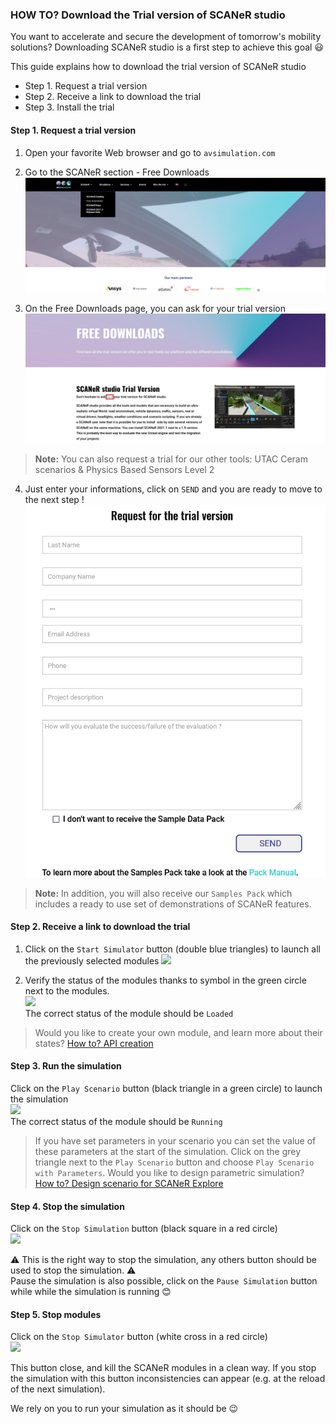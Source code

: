 ### HOW TO? Download the Trial version of SCANeR studio

You want to accelerate and secure the development of tomorrow's mobility solutions? Downloading SCANeR studio is a first step to achieve this goal :smiley:

This guide explains how to download the trial version of SCANeR studio
- Step 1. Request a trial version
- Step 2. Receive a link to download the trial
- Step 3. Install the trial

#### Step 1. Request a trial version

1. Open your favorite Web browser and go to `avsimulation.com`

2. Go to the SCANeR section - Free Downloads 
![](./assets/FreeDownload_SCANeR.png)

3. On the Free Downloads page, you can ask for your trial version
![](./assets/Ask_Trial_Version.png)
>**Note:**
>You can also request a trial for our other tools: UTAC Ceram scenarios & Physics Based Sensors Level 2 

4. Just enter your informations, click on `SEND` and you are ready to move to the next step !
![](./assets/Request_for_the_trial.png)
>**Note:**
>In addition, you will also receive our `Samples Pack` which includes a ready to use set of demonstrations of SCANeR features.

#### Step 2. Receive a link to download the trial

1. Click on the `Start Simulator` button (double blue triangles) to launch all the previously selected modules
![](./assets/LaunchModules.png)  

2. Verify the status of the modules thanks to symbol in the green circle next to the modules.  
![](./assets/ModuleStates.png)  
The correct status of the module should be `Loaded`  

>Would you like to create your own module, and learn more about their states? [How to? API creation]()

#### Step 3. Run the simulation
Click on the `Play Scenario` button (black triangle in a green circle) to launch the simulation  
![](./assets/LaunchSimu.png)  
The correct status of the module should be `Running`  

>If you have set parameters in your scenario you can set the value of these parameters at the start of the simulation. Click on the grey triangle next to the `Play Scenario` button and choose `Play Scenario with Parameters`. Would you like to design parametric simulation? [How to? Design scenario for SCANeR Explore]()

#### Step 4. Stop the simulation
Click on the `Stop Simulation` button (black square in a red circle)  
![](./assets/StopSimu.png)

⚠ This is the right way to stop the simulation, any others button should be used to stop the simulation. ⚠  
Pause the simulation is also possible, click on the `Pause Simulation` button while while the simulation is running 😊

#### Step 5. Stop modules
Click on the `Stop Simulator` button (white cross in a red circle)  
![](./assets/StopModules.png)

This button close, and kill the SCANeR modules in a clean way. If you stop the simulation with this button inconsistencies can appear (e.g. at the reload of the next simulation).  
  
We rely on you to run your simulation as it should be 😉
